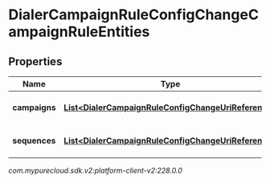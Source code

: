# DialerCampaignRuleConfigChangeCampaignRuleEntities


## Properties

| Name | Type | Description | Notes |
| ------------ | ------------- | ------------- | ------------- |
| **campaigns** | [**List&lt;DialerCampaignRuleConfigChangeUriReference&gt;**](DialerCampaignRuleConfigChangeUriReference) | A list of campaignIds to act on |  [optional] |
| **sequences** | [**List&lt;DialerCampaignRuleConfigChangeUriReference&gt;**](DialerCampaignRuleConfigChangeUriReference) | A list of sequenceIds to act on |  [optional] |




_com.mypurecloud.sdk.v2:platform-client-v2:228.0.0_
